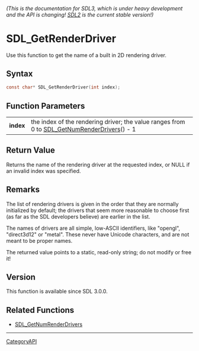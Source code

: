 ###### (This is the documentation for SDL3, which is under heavy development and the API is changing! [SDL2](https://wiki.libsdl.org/SDL2/) is the current stable version!)
# SDL_GetRenderDriver

Use this function to get the name of a built in 2D rendering driver.

## Syntax

```c
const char* SDL_GetRenderDriver(int index);

```

## Function Parameters

|               |                                                                                                                        |
| ------------- | ---------------------------------------------------------------------------------------------------------------------- |
| **index**     | the index of the rendering driver; the value ranges from 0 to [SDL_GetNumRenderDrivers](SDL_GetNumRenderDrivers)() - 1 |

## Return Value

Returns the name of the rendering driver at the requested index, or NULL if
an invalid index was specified.

## Remarks

The list of rendering drivers is given in the order that they are normally
initialized by default; the drivers that seem more reasonable to choose
first (as far as the SDL developers believe) are earlier in the list.

The names of drivers are all simple, low-ASCII identifiers, like "opengl",
"direct3d12" or "metal". These never have Unicode characters, and are not
meant to be proper names.

The returned value points to a static, read-only string; do not modify or
free it!

## Version

This function is available since SDL 3.0.0.

## Related Functions

* [SDL_GetNumRenderDrivers](SDL_GetNumRenderDrivers)

----
[CategoryAPI](CategoryAPI)


